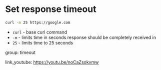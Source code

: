 # Set response timeout

```bash
curl -m 25 https://google.com
```

- `curl` - base curl command
- `-m` - limits time in seconds response should be completely received in
- `25` - limits time to 25 seconds

group: timeout


link_youtube: https://youtu.be/noCaZsokvmw
